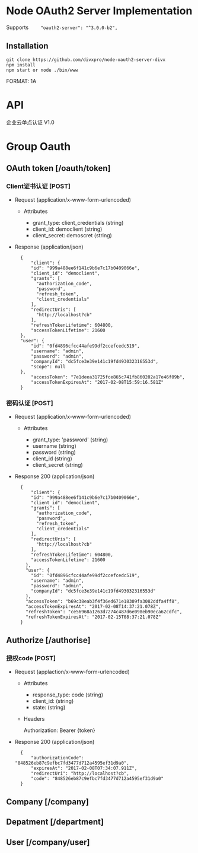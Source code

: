 # Node OAuth2 Server Implementation

Supports `    "oauth2-server": "^3.0.0-b2",`

## Installation

```
git clone https://github.com/divxpro/node-oauth2-server-divx
npm install
npm start or node ./bin/www
```



FORMAT: 1A

# API

企业云单点认证 V1.0

# Group Oauth

## OAuth token [/oauth/token]

### Client证书认证 [POST]

+ Request (application/x-www-form-urlencoded)
    + Attributes

        + grant_type: client_credentials (string)
        + client_id: democlient (string)
        + client_secret: demoscret (string)

+ Response (application/json)

        {
            "client": {
            "id": "999a488ee6f141c9b6e7c17b0409066e",
            "client_id": "democlient",
            "grants": [
              "authorization_code",
              "password",
              "refresh_token",
              "client_credentials"
            ],
            "redirectUris": [
              "http://localhost?cb"
            ],
            "refreshTokenLifetime": 604800,
            "accessTokenLifetime": 21600
        },
        "user": {
            "id": "0fd4896cfcc44afe99df2ccefcedc519",
            "username": "admin",
            "password": "admin",
            "companyId": "dc5fce3e39e141c19fd493032316553d",
            "scope": null
        },
            "accessToken": "7e1deea31725fce865c741fb860202a17e46f09b",
            "accessTokenExpiresAt": "2017-02-08T15:59:16.581Z"
        }

### 密码认证 [POST]

+ Request (application/x-www-form-urlencoded)
    + Attributes

        + grant_type: 'password' (string)
        + username (string)
        + password (string)
        + client_id (string)
        + client_secret (string)


+ Response 200 (application/json)

        {
            "client": {
            "id": "999a488ee6f141c9b6e7c17b0409066e",
            "client_id": "democlient",
            "grants": [
              "authorization_code",
              "password",
              "refresh_token",
              "client_credentials"
            ],
            "redirectUris": [
              "http://localhost?cb"
            ],
            "refreshTokenLifetime": 604800,
            "accessTokenLifetime": 21600
          },
          "user": {
            "id": "0fd4896cfcc44afe99df2ccefcedc519",
            "username": "admin",
            "password": "admin",
            "companyId": "dc5fce3e39e141c19fd493032316553d"
          },
          "accessToken": "b69c38eab3f4f36ed671e18309fa3082ddfa4ff8",
          "accessTokenExpiresAt": "2017-02-08T14:37:21.078Z",
          "refreshToken": "ce56968a1263d7274c487d6e098eb90eca62cdfc",
          "refreshTokenExpiresAt": "2017-02-15T08:37:21.078Z"
        }

## Authorize [/authorise]

### 授权code [POST]

+ Request (applaction/x-www-form-urlencoded)
    + Attributes

        + response_type: code (string)
        + client_id: (string)
        + state: (string)

    + Headers

        Authorization: Bearer {token}

+ Response 200 (application/json)

        {
            "authorizationCode": "848526eb87c9efbc7fd3477d712a4595ef31d9a0",
            "expiresAt": "2017-02-08T07:34:07.911Z",
            "redirectUri": "http://localhost?cb",
            "code": "848526eb87c9efbc7fd3477d712a4595ef31d9a0"
        }

## Company [/company]

## Depatment [/department]

## User [/company/user]
